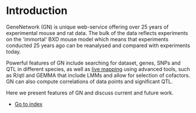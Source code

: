 # Introduction

GeneNetwork (GN) is unique web-service offering over 25 years of experimental mouse and rat data.
The bulk of the data reflects experiments on the 'immortal' BXD mouse model which means that experiments conducted 25 years ago can be reanalysed and compared with experiments today.

Powerful features of GN include searching for dataset, genes, SNPs and QTL in different species, as well as [live mapping](mapping.md) using advanced tools, such as R/qtl and GEMMA that include LMMs and allow for selection of cofactors.
GN can also compute correlations of data points and significant QTL.

Here we present features of GN and discuss current and future work.

* [Go to index](index.md)
